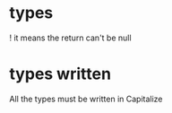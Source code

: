 # types
! it means the return can't be null

# types written
All the types must be written in Capitalize 